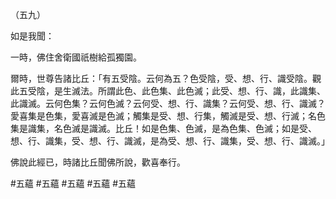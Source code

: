 （五九）

如是我聞：

一時，佛住舍衛國祇樹給孤獨園。

爾時，世尊告諸比丘：「有五受陰。云何為五？色受陰，受、想、行、識受陰。觀此五受陰，是生滅法。所謂此色、此色集、此色滅；此受、想、行、識，此識集、此識滅。云何色集？云何色滅？云何受、想、行、識集？云何受、想、行、識滅？愛喜集是色集，愛喜滅是色滅；觸集是受、想、行集，觸滅是受、想、行滅；名色集是識集，名色滅是識滅。比丘！如是色集、色滅，是為色集、色滅；如是受、想、行、識集，受、想、行、識滅，是為受、想、行、識集，受、想、行、識滅。」

佛說此經已，時諸比丘聞佛所說，歡喜奉行。



#五蘊
#五蘊
#五蘊
#五蘊
#五蘊
